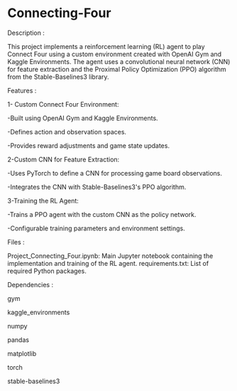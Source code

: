 # Connecting-Four

Description :

This project implements a reinforcement learning (RL) agent to play Connect Four using a custom environment created with OpenAI Gym and Kaggle Environments. The agent uses a convolutional neural network (CNN) for feature extraction and the Proximal Policy Optimization (PPO) algorithm from the Stable-Baselines3 library.

Features :

1- Custom Connect Four Environment:

-Built using OpenAI Gym and Kaggle Environments.

-Defines action and observation spaces.

-Provides reward adjustments and game state updates.

2-Custom CNN for Feature Extraction:

-Uses PyTorch to define a CNN for processing game board observations.

-Integrates the CNN with Stable-Baselines3's PPO algorithm.

3-Training the RL Agent:

-Trains a PPO agent with the custom CNN as the policy network.

-Configurable training parameters and environment settings.



Files :

Project_Connecting_Four.ipynb: Main Jupyter notebook containing the implementation and training of the RL agent.
requirements.txt: List of required Python packages.

Dependencies :

gym

kaggle_environments

numpy

pandas

matplotlib

torch

stable-baselines3
